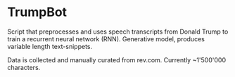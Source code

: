 # TrumpBot

Script that preprocesses and uses speech transcripts from Donald Trump to train a recurrent neural network (RNN).
Generative model, produces variable length text-snippets.

Data is collected and manually curated from rev.com. Currently ~1'500'000 characters.
